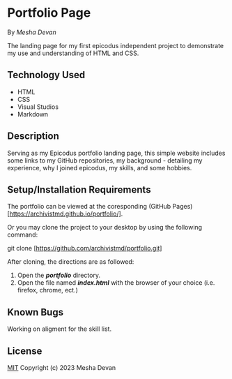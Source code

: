 # Portfolio Page
By _Mesha Devan_

The landing page for my first epicodus independent project to demonstrate my use and understanding of HTML and CSS. 

## Technology Used
* HTML
* CSS
* Visual Studios
* Markdown

## Description

Serving as my Epicodus portfolio landing page, this simple website includes some links to my GitHub repositories, my background - detailing my experience, why I joined epicodus, my skills, and some hobbies.

## Setup/Installation Requirements

The portfolio can be viewed at the coresponding (GitHub Pages)[https://archivistmd.github.io/portfolio/].

Or you may clone the project to your desktop by using the following command:

git clone [https://github.com/archivistmd/portfolio.git]

After cloning, the directions are as followed:

1. Open the ***portfolio*** directory.
2. Open the file named ***index.html*** with the browser of your choice (i.e. firefox, chrome, ect.)

## Known Bugs

Working on aligment for the skill list.

## License
[MIT](https://opensource.org/licenses/MIT)
Copyright (c) 2023 Mesha Devan